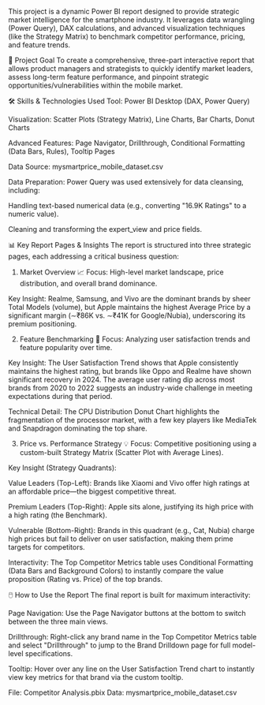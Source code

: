 This project is a dynamic Power BI report designed to provide strategic market intelligence for the smartphone industry. It leverages data wrangling (Power Query), DAX calculations, and advanced visualization techniques (like the Strategy Matrix) to benchmark competitor performance, pricing, and feature trends.

🎯 Project Goal
To create a comprehensive, three-part interactive report that allows product managers and strategists to quickly identify market leaders, assess long-term feature performance, and pinpoint strategic opportunities/vulnerabilities within the mobile market.

🛠️ Skills & Technologies Used
Tool: Power BI Desktop (DAX, Power Query)

Visualization: Scatter Plots (Strategy Matrix), Line Charts, Bar Charts, Donut Charts

Advanced Features: Page Navigator, Drillthrough, Conditional Formatting (Data Bars, Rules), Tooltip Pages

Data Source: mysmartprice_mobile_dataset.csv

Data Preparation: Power Query was used extensively for data cleansing, including:

Handling text-based numerical data (e.g., converting "16.9K Ratings" to a numeric value).

Cleaning and transforming the expert_view and price fields.

📊 Key Report Pages & Insights
The report is structured into three strategic pages, each addressing a critical business question:

1. Market Overview 📈
Focus: High-level market landscape, price distribution, and overall brand dominance.

Key Insight: Realme, Samsung, and Vivo are the dominant brands by sheer Total Models (volume), but Apple maintains the highest Average Price by a significant margin (∼₹86K vs. ∼₹41K for Google/Nubia), underscoring its premium positioning.

2. Feature Benchmarking 🔋
Focus: Analyzing user satisfaction trends and feature popularity over time.

Key Insight: The User Satisfaction Trend shows that Apple consistently maintains the highest rating, but brands like Oppo and Realme have shown significant recovery in 2024. The average user rating dip across most brands from 2020 to 2022 suggests an industry-wide challenge in meeting expectations during that period.

Technical Detail: The CPU Distribution Donut Chart highlights the fragmentation of the processor market, with a few key players like MediaTek and Snapdragon dominating the top share.

3. Price vs. Performance Strategy 💡
Focus: Competitive positioning using a custom-built Strategy Matrix (Scatter Plot with Average Lines).

Key Insight (Strategy Quadrants):

Value Leaders (Top-Left): Brands like Xiaomi and Vivo offer high ratings at an affordable price—the biggest competitive threat.

Premium Leaders (Top-Right): Apple sits alone, justifying its high price with a high rating (the Benchmark).

Vulnerable (Bottom-Right): Brands in this quadrant (e.g., Cat, Nubia) charge high prices but fail to deliver on user satisfaction, making them prime targets for competitors.

Interactivity: The Top Competitor Metrics table uses Conditional Formatting (Data Bars and Background Colors) to instantly compare the value proposition (Rating vs. Price) of the top brands.

🖱️ How to Use the Report
The final report is built for maximum interactivity:

Page Navigation: Use the Page Navigator buttons at the bottom to switch between the three main views.

Drillthrough: Right-click any brand name in the Top Competitor Metrics table and select "Drillthrough" to jump to the Brand Drilldown page for full model-level specifications.

Tooltip: Hover over any line on the User Satisfaction Trend chart to instantly view key metrics for that brand via the custom tooltip.

File: Competitor Analysis.pbix
Data: mysmartprice_mobile_dataset.csv